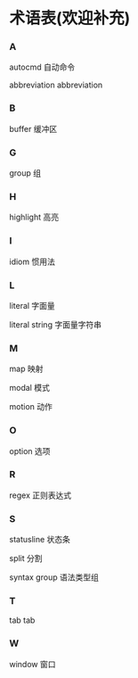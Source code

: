 术语表(欢迎补充)
=====

### A

autocmd     自动命令

abbreviation abbreviation
### B

buffer      缓冲区

### G

group       组

### H

highlight   高亮

### I

idiom       惯用法

### L

literal     字面量

literal string 字面量字符串

### M

map         映射

modal       模式

motion      动作

### O

option      选项

### R

regex       正则表达式

### S

statusline  状态条

split       分割

syntax group 语法类型组

### T

tab         tab

### W

window      窗口
